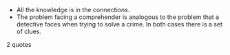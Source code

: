  - All the knowledge is in the connections.
 - The problem facing a comprehender is analogous to the problem that a detective faces when trying to solve a crime. In both cases there is a set of clues.

2 quotes